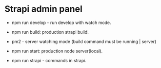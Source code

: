 # Strapi admin panel

- npm run develop - run develop with watch mode.


- npm run build: production strapi build.
- pm2 - server watching mode (build command must be running | server)


- npm run start: production node server(local).
- npm run strapi - commands in strapi.
